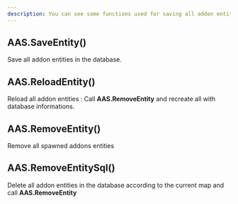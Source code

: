 ```yaml
---
description: You can see some functions used for saving all addon entities.
---
```


## AAS.SaveEntity()

Save all addon entities in the database.

## AAS.ReloadEntity()

Reload all addon entities : Call **AAS.RemoveEntity** and recreate all with database informations.

## AAS.RemoveEntity()

Remove all spawned addons entities

## AAS.RemoveEntitySql()

Delete all addon entities in the database according to the current map and call **AAS.RemoveEntity**